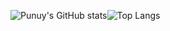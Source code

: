 ![Punuy's GitHub stats](https://github-readme-stats.vercel.app/api?username=Punuy&show_icons=true&theme=radical)![Top Langs](https://github-readme-stats.vercel.app/api/top-langs/?username=Punuy&layout=demo&theme=radical)
